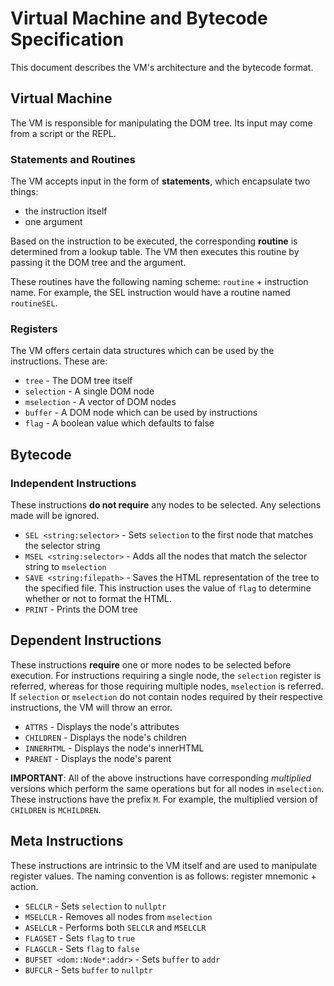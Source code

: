 # Virtual Machine and Bytecode Specification

This document describes the VM's architecture and the bytecode format.

## Virtual Machine
The VM is responsible for manipulating the DOM tree. Its input may come from a script or the REPL.
### Statements and Routines

The VM accepts input in the form of **statements**, which encapsulate two things:
- the instruction itself
- one argument

Based on the instruction to be executed, the corresponding **routine** is determined from a lookup table. The VM then executes this routine by passing it the DOM tree and the argument.

These routines have the following naming scheme: `routine` + instruction name.
For example, the SEL instruction would have a routine named `routineSEL`.

### Registers
The VM offers certain data structures which can be used by the instructions. These are:
- `tree` - The DOM tree itself
- `selection` - A single DOM node
- `mselection` - A vector of DOM nodes
- `buffer` - A DOM node which can be used by instructions 
- `flag` - A boolean value which defaults to false

## Bytecode
### Independent Instructions
These instructions **do not require** any nodes to be selected. Any selections made will be ignored.
- `SEL <string:selector>` - Sets `selection` to the first node that matches the selector string
- `MSEL <string:selector>` - Adds all the nodes that match the selector string to `mselection`
- `SAVE <string:filepath>` - Saves the HTML representation of the tree to the specified file. This instruction uses the value of `flag` to determine whether or not to format the HTML.
- `PRINT` - Prints the DOM tree

## Dependent Instructions
These instructions **require** one or more nodes to be selected before execution. For instructions requiring a single node, the `selection` register is referred, whereas for those requiring multiple nodes, `mselection` is referred. If `selection` or `mselection` do not contain nodes required by their respective instructions, the VM will throw an error.

- `ATTRS` - Displays the node's attributes
- `CHILDREN` - Displays the node's children
- `INNERHTML` - Displays the node's innerHTML
- `PARENT` - Displays the node's parent

**IMPORTANT**: All of the above instructions have corresponding _multiplied_ versions which perform the same operations but for all nodes in `mselection`. These instructions have the prefix `M`. For example, the multiplied version of `CHILDREN` is `MCHILDREN`.

## Meta Instructions
These instructions are intrinsic to the VM itself and are used to manipulate register values. The naming convention is as follows: register mnemonic + action.
- `SELCLR` - Sets `selection` to `nullptr`
- `MSELCLR` - Removes all nodes from `mselection`
- `ASELCLR` - Performs both `SELCLR` and `MSELCLR`
- `FLAGSET` - Sets `flag` to `true`
- `FLAGCLR` - Sets `flag` to `false`
- `BUFSET <dom::Node*:addr>` - Sets `buffer` to `addr`
- `BUFCLR` - Sets `buffer` to `nullptr`
